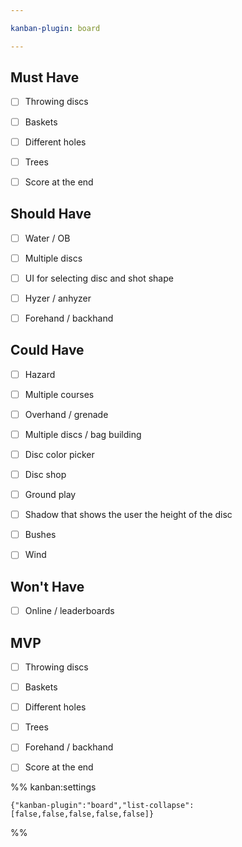 ```yaml
---

kanban-plugin: board

---
```


## Must Have

- [ ] Throwing discs
- [ ] Baskets
- [ ] Different holes
- [ ] Trees
- [ ] Score at the end


## Should Have

- [ ] Water / OB
- [ ] Multiple discs
- [ ] UI for selecting disc and shot shape
- [ ] Hyzer / anhyzer
- [ ] Forehand / backhand


## Could Have

- [ ] Hazard
- [ ] Multiple courses
- [ ] Overhand / grenade
- [ ] Multiple discs / bag building
- [ ] Disc color picker
- [ ] Disc shop
- [ ] Ground play
- [ ] Shadow that shows the user the height of the disc
- [ ] Bushes
- [ ] Wind


## Won't Have

- [ ] Online / leaderboards


## MVP

- [ ] Throwing discs
- [ ] Baskets
- [ ] Different holes
- [ ] Trees
- [ ] Forehand / backhand
- [ ] Score at the end




%% kanban:settings
```
{"kanban-plugin":"board","list-collapse":[false,false,false,false,false]}
```
%%